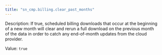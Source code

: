 ```yaml
---
title: "sn_cmp.billing.clear_past_months"
---
```


Description: If true, scheduled billing downloads that occur at the beginning of a new month will clear and rerun a full download on the previous month of the data in order to catch any end-of-month updates from the cloud provider.

Value: `true`